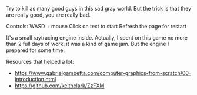 Try to kill as many good guys in this sad gray world. But the trick is that they are really good, you are really bad.

Controls: WASD + mouse
Click on text to start
Refresh the page for restart

It's a small raytracing engine inside. Actually, I spent on this game no more than 2 full days of work, it was a kind of game jam. But the engine I prepared for some time.

Resources that helped a lot:
* https://www.gabrielgambetta.com/computer-graphics-from-scratch/00-introduction.html
* https://github.com/keithclark/ZzFXM